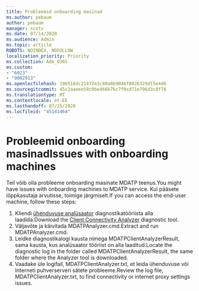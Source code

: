 ```yaml
---
title: Probleemid onboarding masinad
ms.author: pebaum
author: pebaum
manager: scotv
ms.date: 07/14/2020
ms.audience: Admin
ms.topic: article
ROBOTS: NOINDEX, NOFOLLOW
localization_priority: Priority
ms.collection: Adm_O365
ms.custom:
- "6023"
- "9002913"
ms.openlocfilehash: 19b516dc21472e2c80a8b9046f802b329d15e4d6
ms.sourcegitcommit: 45c2aaeee58c0be466b76c7f0cd71e796d3c8f76
ms.translationtype: MT
ms.contentlocale: et-EE
ms.lasthandoff: 07/15/2020
ms.locfileid: "45141464"
---
```

# <a name="issues-with-onboarding-machines"></a><span data-ttu-id="0f12b-102">Probleemid onboarding masinad</span><span class="sxs-lookup"><span data-stu-id="0f12b-102">Issues with onboarding machines</span></span>

<span data-ttu-id="0f12b-103">Teil võib olla probleeme onboarding masinate MDATP teenus.</span><span class="sxs-lookup"><span data-stu-id="0f12b-103">You might have issues with onboarding machines to MDATP service.</span></span> <span data-ttu-id="0f12b-104">Kui pääsete lõppkasutaja arvutisse, toimige järgmiselt.</span><span class="sxs-lookup"><span data-stu-id="0f12b-104">If you can access the end-user machine, follow these steps:</span></span>

1. <span data-ttu-id="0f12b-105">Kliendi [ühenduvuse analüsaator](https://aka.ms/mdatpanalyzer) diagnostikatööriista alla laadida.</span><span class="sxs-lookup"><span data-stu-id="0f12b-105">Download the [Client Connectivity Analyzer](https://aka.ms/mdatpanalyzer) diagnostic tool.</span></span>
2. <span data-ttu-id="0f12b-106">Väljavõte ja käivitada MDATPAnalyzer.cmd.</span><span class="sxs-lookup"><span data-stu-id="0f12b-106">Extract and run MDATPAnalyzer.cmd.</span></span>
3. <span data-ttu-id="0f12b-107">Leidke diagnostikalogi kausta nimega MDATPClientAnalyzerResult, sama kausta, kus analüsaator tööriist on alla laaditud.</span><span class="sxs-lookup"><span data-stu-id="0f12b-107">Locate the diagnostic log in the folder called MDATPClientAnalyzerResult, the same folder where the Analyzer tool is downloaded.</span></span>
4. <span data-ttu-id="0f12b-108">Vaadake üle logifail, MDATPClientAnalyzer.txt, et leida ühenduvuse või Interneti puhverserveri sätete probleeme.</span><span class="sxs-lookup"><span data-stu-id="0f12b-108">Review the log file, MDATPClientAnalyzer.txt, to find connectivity or internet proxy settings issues.</span></span>